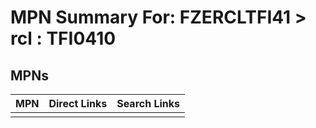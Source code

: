 



# MPN Summary For: FZERCLTFI41 > rcl : TFI0410

## MPNs
  

|MPN|Direct Links|Search Links|
| :--- | :--- | :--- |
||||
